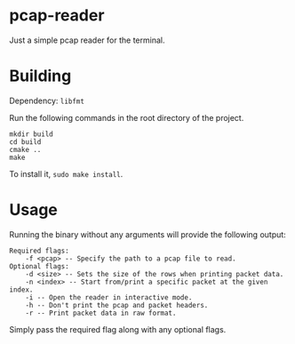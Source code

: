 # pcap-reader

Just a simple pcap reader for the terminal.

# Building

Dependency: `libfmt`

Run the following commands in the root directory of the project.

```
mkdir build
cd build
cmake ..
make
```
To install it, `sudo make install`.

# Usage

Running the binary without any arguments will provide the following output:
```
Required flags:
	-f <pcap> -- Specify the path to a pcap file to read.
Optional flags:
	-d <size> -- Sets the size of the rows when printing packet data.
	-n <index> -- Start from/print a specific packet at the given index.
	-i -- Open the reader in interactive mode.
	-h -- Don't print the pcap and packet headers.
	-r -- Print packet data in raw format.
```

Simply pass the required flag along with any optional flags.
